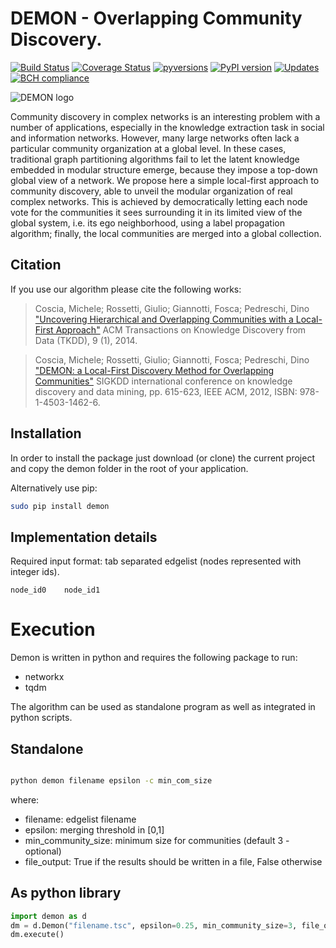 # DEMON - Overlapping Community Discovery.

[![Build Status](https://travis-ci.org/GiulioRossetti/DEMON.svg?branch=master)](https://travis-ci.org/GiulioRossetti/DEMON)
[![Coverage Status](https://coveralls.io/repos/github/GiulioRossetti/DEMON/badge.svg?branch=master)](https://coveralls.io/github/GiulioRossetti/DEMON?branch=master)
[![pyversions](https://img.shields.io/pypi/pyversions/demon.svg)](https://badge.fury.io/py/DEMON)
[![PyPI version](https://badge.fury.io/py/demon.svg)](https://badge.fury.io/py/DEMON)
[![Updates](https://pyup.io/repos/github/GiulioRossetti/DEMON/shield.svg)](https://pyup.io/repos/github/GiulioRossetti/DEMON/)
[![BCH compliance](https://bettercodehub.com/edge/badge/GiulioRossetti/DEMON?branch=master)](https://bettercodehub.com/)


![DEMON logo](http://www.giuliorossetti.net/about/wp-content/uploads/2013/07/Demon-300x233.png)


Community discovery in complex networks is an interesting problem with a number of applications, especially in the knowledge extraction task in social and information networks. However, many large networks often lack a particular community organization at a global level. In these cases, traditional graph partitioning algorithms fail to let the latent knowledge embedded in modular structure emerge, because they impose a top-down global view of a network. We propose here a simple local-first approach to community discovery, able to unveil the modular organization of real complex networks. This is achieved by democratically letting each node vote for the communities it sees surrounding it in its limited view of the global system, i.e. its ego neighborhood, using a label propagation algorithm; finally, the local communities are merged into a global collection. 

## Citation
If you use our algorithm please cite the following works:

>Coscia, Michele; Rossetti, Giulio; Giannotti, Fosca; Pedreschi, Dino
> ["Uncovering Hierarchical and Overlapping Communities with a Local-First Approach"](http://dl.acm.org/citation.cfm?id=2629511)
>ACM Transactions on Knowledge Discovery from Data (TKDD), 9 (1), 2014. 

>Coscia, Michele; Rossetti, Giulio; Giannotti, Fosca; Pedreschi, Dino
> ["DEMON: a Local-First Discovery Method for Overlapping Communities"](http://dl.acm.org/citation.cfm?id=2339630)
>SIGKDD international conference on knowledge discovery and data mining, pp. 615-623, IEEE ACM, 2012, ISBN: 978-1-4503-1462-6.

## Installation


In order to install the package just download (or clone) the current project and copy the demon folder in the root of your application.

Alternatively use pip:
```bash
sudo pip install demon
```

## Implementation details

Required input format: tab separated edgelist (nodes represented with integer ids).

```
node_id0    node_id1
```

# Execution
Demon is written in python and requires the following package to run:
- networkx
- tqdm

The algorithm can be used as standalone program as well as integrated in python scripts.

## Standalone

```bash

python demon filename epsilon -c min_com_size
```

where:
* filename: edgelist filename
* epsilon: merging threshold in [0,1]
* min_community_size: minimum size for communities (default 3 - optional)
* file_output: True if the results should be written in a file, False otherwise

## As python library
```python
import demon as d
dm = d.Demon("filename.tsc", epsilon=0.25, min_community_size=3, file_output=True)
dm.execute()
```
